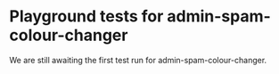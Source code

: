 # Playground tests for admin-spam-colour-changer
We are still awaiting the first test run for admin-spam-colour-changer.
